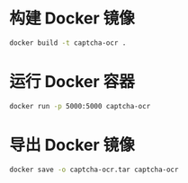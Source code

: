 # 构建 Docker 镜像
```bash
docker build -t captcha-ocr .
```
# 运行 Docker 容器
```bash
docker run -p 5000:5000 captcha-ocr
```
# 导出 Docker 镜像
```bash
docker save -o captcha-ocr.tar captcha-ocr
```